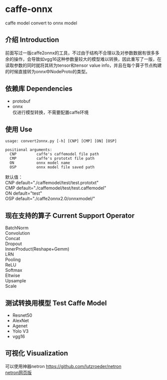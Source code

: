 # caffe-onnx
caffe model convert to onnx model  

## 介绍 Introduction  
前面写过一版caffe2onnx的工具，不过由于结构不合理以及对参数数据有很多多余的操作，会导致如vgg16这种参数量较大的模型难以转换，因此重写了一版，在读取参数的同时就将其转为tensor和tensor value info，并且在每个算子节点构建的时候直接转为onnx中NodeProto的类型。
## 依赖库 Dependencies  
- protobuf  
- onnx    
仅进行模型转换，不需要配置caffe环境
## 使用 Use  
```
usage: convert2onnx.py [-h] [CNP] [CMP] [ON] [OSP]

positional arguments:
  CNP         caffe's caffemodel file path
  CMP         caffe's prototxt file path
  ON          onnx model name
  OSP         onnx model file saved path

```  
默认值：  
CNP default="./caffemodel/test/test.prototxt"  
CMP default="./caffemodel/test/test.caffemodel"  
ON default="test"  
OSP default="./caffe2onnx2.0/onnxmodel/"  
## 现在支持的算子 Current Support Operator  
BatchNorm  
Convolution  
Concat  
Dropout  
InnerProduct(Reshape+Gemm)  
LRN  
Pooling  
ReLU  
Softmax  
Eltwise  
Upsample  
Scale  


## 测试转换用模型 Test Caffe Model  
- Resnet50  
- AlexNet  
- Agenet  
- Yolo V3  
- vgg16  


## 可视化 Visualization  
可以使用神器netron https://github.com/lutzroeder/netron  
[netron网页版](https://lutzroeder.github.io/netron/)



